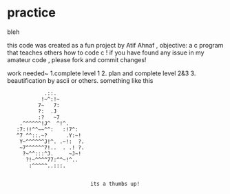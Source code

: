 # practice
bleh

this code was created as a fun project by Atif Ahnaf , 
objective: a c program that teaches others  how to code c !
if you have found any issue in my amateur code , please fork and commit changes!

work needed~
 1.complete level 1 
 2. plan and complete level 2&3
 3. beautification by ascii or others.
 something like this 
                                         
                                        
                                        
                .::.                    
               !~^:!~                   
              7~   7:                   
              ?:  .J                    
              :?   ~7                   
        .^^^^^^!J^  ^!^.                
       :7:!!^^~~^^:   :!7^:             
       ^7 ^^::.~?      .Y:~!            
        Y~^^^^^^J!^. .~!:  ?.           
        ~7^^^^^^7!..  . .! ?.           
         ?~^^:::^J.     ~J~!            
          ?!~^^^^77:^^~!^..             
           :^^^^^..:::.                 
                                        
                                        
                               its a thumbs up!
